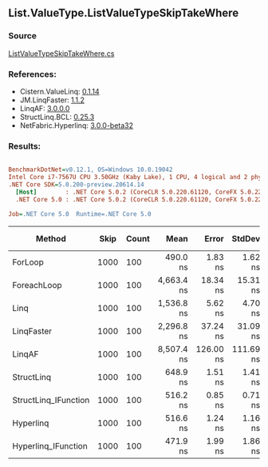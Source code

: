 ﻿## List.ValueType.ListValueTypeSkipTakeWhere

### Source
[ListValueTypeSkipTakeWhere.cs](../LinqBenchmarks/List/ValueType/ListValueTypeSkipTakeWhere.cs)

### References:
- Cistern.ValueLinq: [0.1.14](https://www.nuget.org/packages/Cistern.ValueLinq/0.1.14)
- JM.LinqFaster: [1.1.2](https://www.nuget.org/packages/JM.LinqFaster/1.1.2)
- LinqAF: [3.0.0.0](https://www.nuget.org/packages/LinqAF/3.0.0.0)
- StructLinq.BCL: [0.25.3](https://www.nuget.org/packages/StructLinq.BCL/0.25.3)
- NetFabric.Hyperlinq: [3.0.0-beta32](https://www.nuget.org/packages/NetFabric.Hyperlinq/3.0.0-beta32)

### Results:
``` ini

BenchmarkDotNet=v0.12.1, OS=Windows 10.0.19042
Intel Core i7-7567U CPU 3.50GHz (Kaby Lake), 1 CPU, 4 logical and 2 physical cores
.NET Core SDK=5.0.200-preview.20614.14
  [Host]        : .NET Core 5.0.2 (CoreCLR 5.0.220.61120, CoreFX 5.0.220.61120), X64 RyuJIT
  .NET Core 5.0 : .NET Core 5.0.2 (CoreCLR 5.0.220.61120, CoreFX 5.0.220.61120), X64 RyuJIT

Job=.NET Core 5.0  Runtime=.NET Core 5.0  

```
|               Method | Skip | Count |       Mean |     Error |    StdDev | Ratio | RatioSD |  Gen 0 | Gen 1 | Gen 2 | Allocated |
|--------------------- |----- |------ |-----------:|----------:|----------:|------:|--------:|-------:|------:|------:|----------:|
|              ForLoop | 1000 |   100 |   490.0 ns |   1.83 ns |   1.62 ns |  1.00 |    0.00 |      - |     - |     - |         - |
|          ForeachLoop | 1000 |   100 | 4,663.4 ns |  18.34 ns |  15.31 ns |  9.51 |    0.04 | 0.0305 |     - |     - |      72 B |
|                 Linq | 1000 |   100 | 1,536.8 ns |   5.62 ns |   4.70 ns |  3.14 |    0.01 | 0.1183 |     - |     - |     248 B |
|           LinqFaster | 1000 |   100 | 2,296.8 ns |  37.24 ns |  31.09 ns |  4.69 |    0.06 | 6.3133 |     - |     - |   13224 B |
|               LinqAF | 1000 |   100 | 8,507.4 ns | 126.00 ns | 111.69 ns | 17.36 |    0.22 |      - |     - |     - |         - |
|           StructLinq | 1000 |   100 |   648.9 ns |   1.51 ns |   1.41 ns |  1.32 |    0.00 | 0.0572 |     - |     - |     120 B |
| StructLinq_IFunction | 1000 |   100 |   516.2 ns |   0.85 ns |   0.71 ns |  1.05 |    0.00 |      - |     - |     - |         - |
|            Hyperlinq | 1000 |   100 |   516.6 ns |   1.24 ns |   1.16 ns |  1.05 |    0.00 |      - |     - |     - |         - |
|  Hyperlinq_IFunction | 1000 |   100 |   471.9 ns |   1.99 ns |   1.86 ns |  0.96 |    0.00 |      - |     - |     - |         - |
